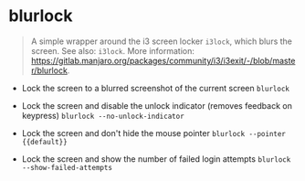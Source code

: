 # blurlock
> A simple wrapper around the i3 screen locker `i3lock`, which blurs the screen.
> See also: `i3lock`.
> More information: <https://gitlab.manjaro.org/packages/community/i3/i3exit/-/blob/master/blurlock>.

- Lock the screen to a blurred screenshot of the current screen
`blurlock`

- Lock the screen and disable the unlock indicator (removes feedback on keypress)
`blurlock --no-unlock-indicator`

- Lock the screen and don't hide the mouse pointer
`blurlock --pointer {{default}}`

- Lock the screen and show the number of failed login attempts
`blurlock --show-failed-attempts`
